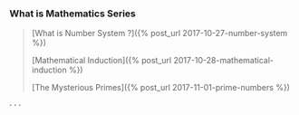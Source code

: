 ### What is Mathematics Series

> [What is Number System ?]({% post_url 2017-10-27-number-system %})
>
> [Mathematical Induction]({% post_url 2017-10-28-mathematical-induction %})
> 
> [The Mysterious Primes]({% post_url 2017-11-01-prime-numbers %})

<div class="horizontal-divider">· · ·</div>